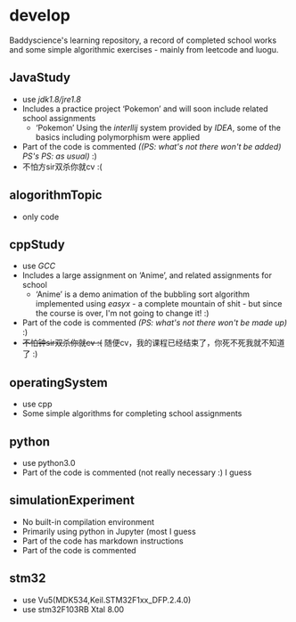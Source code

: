 # develop

Baddyscience's learning repository, a record of completed school works and some simple algorithmic exercises - mainly from leetcode and luogu.

## JavaStudy

- use *jdk1.8/jre1.8*
- Includes a practice project ‘Pokemon’ and will soon include related school assignments
  - ‘Pokemon’ Using the *interllij* system provided by *IDEA*, some of the basics including polymorphism were applied
- Part of the code is commented  *((PS: what's not there won't be added) PS's PS: as usual)* :)
- 不怕方sir双杀你就cv :(


## alogorithmTopic

- only code


## cppStudy

- use *GCC*
- Includes a large assignment on ‘Anime’, and related assignments for school
  - ‘Anime’ is a demo animation of the bubbling sort algorithm implemented using *easyx* - a complete mountain of shit - but since the course is over, I'm not going to change it! :)
- Part of the code is commented *(PS: what's not there won't be made up)* :)
- ~~不怕钟sir双杀你就cv :(~~  随便cv，我的课程已经结束了，你死不死我就不知道了 :)


## operatingSystem

- use cpp
- Some simple algorithms for completing school assignments


## python

- use python3.0
- Part of the code is commented (not really necessary :)  I guess


## simulationExperiment

- No built-in compilation environment
- Primarily using python in Jupyter (most I guess
- Part of the code has markdown instructions
- Part of the code is commented

## stm32

- use Vu5(MDK534,Keil.STM32F1xx_DFP.2.4.0)
- use stm32F103RB Xtal 8.00